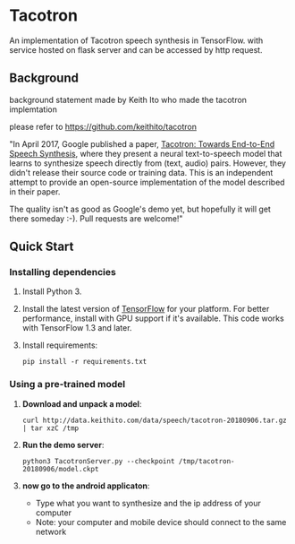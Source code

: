 # Tacotron 

An implementation of Tacotron speech synthesis in TensorFlow. with service hosted on flask server and can be accessed by http request. 



## Background
background statement made by Keith Ito who made the tacotron implemtation 

please refer to https://github.com/keithito/tacotron

"In April 2017, Google published a paper, [Tacotron: Towards End-to-End Speech Synthesis](https://arxiv.org/pdf/1703.10135.pdf),
where they present a neural text-to-speech model that learns to synthesize speech directly from
(text, audio) pairs. However, they didn't release their source code or training data. This is an
independent attempt to provide an open-source implementation of the model described in their paper.

The quality isn't as good as Google's demo yet, but hopefully it will get there someday :-).
Pull requests are welcome!" 





## Quick Start

### Installing dependencies

1. Install Python 3.

2. Install the latest version of [TensorFlow](https://www.tensorflow.org/install/) for your platform. For better
   performance, install with GPU support if it's available. This code works with TensorFlow 1.3 and later.

3. Install requirements:
   ```
   pip install -r requirements.txt
   ```


### Using a pre-trained model

1. **Download and unpack a model**:
   ```
   curl http://data.keithito.com/data/speech/tacotron-20180906.tar.gz | tar xzC /tmp
   ```

2. **Run the demo server**:
   ```
   python3 TacotronServer.py --checkpoint /tmp/tacotron-20180906/model.ckpt
   ```

3. **now go to the android applicaton**:
   * Type what you want to synthesize and the ip address of your computer 
   * Note: your computer and mobile device should connect to the same network



  

